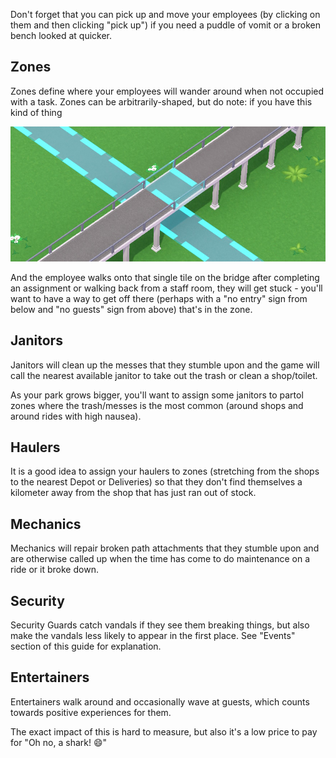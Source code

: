 Don't forget that you can pick up and move your employees (by clicking on them and then clicking "pick up") if you need a puddle of vomit or a broken bench looked at quicker.

## Zones

Zones define where your employees will wander around when not occupied with a task. Zones can be arbitrarily-shaped, but do note: if you have this kind of thing

![](img/zone-bridge.jpg)

And the employee walks onto that single tile on the bridge after completing an assignment or walking back from a staff room, they will get stuck - you'll want to have a way to get off there (perhaps with a "no entry" sign from below and "no guests" sign from above) that's in the zone.

## Janitors
Janitors will clean up the messes that they stumble upon and the game will call the nearest available janitor to take out the trash or clean a shop/toilet.

As your park grows bigger, you'll want to assign some janitors to partol zones where the trash/messes is the most common (around shops and around rides with high nausea).

## Haulers
It is a good idea to assign your haulers to zones (stretching from the shops to the nearest Depot or Deliveries) so that they don't find themselves a kilometer away from the shop that has just ran out of stock.

## Mechanics
Mechanics will repair broken path attachments that they stumble upon and are otherwise called up when the time has come to do maintenance on a ride or it broke down.

## Security
Security Guards catch vandals if they see them breaking things, but also make the vandals less likely to appear in the first place. See "Events" section of this guide for explanation.

## Entertainers
Entertainers walk around and occasionally wave at guests, which counts towards positive experiences for them.

The exact impact of this is hard to measure, but also it's a low price to pay for "Oh no, a shark! 😄"